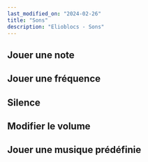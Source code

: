 ```yaml
---
last_modified_on: "2024-02-26"
title: "Sons"
description: "Elioblocs - Sons"
---
```



## Jouer une note

## Jouer une fréquence

## Silence

## Modifier le volume

## Jouer une musique prédéfinie
